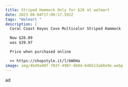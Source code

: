```yaml
---
title: Striped Hammock Only for $26 at walmart
date: 2023-06-04T17:09:17.592Z
tags: "Walmart "
description: |
  Coral Coast Keyes Cove Multicolor Striped Hammock

  Now $26.09
  was $39.97

  Price when purchased online 

  >> https://shopstyle.it/l/bW6Ha
image: img/4b49a98f-f03f-4987-9b8d-646513ab8e9e.webp
---
```


ad